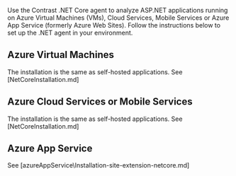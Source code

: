 <!--
title: "Using Contrast .NET on Microsoft Azure"
description: "Using Contrast .NET on Microsoft Azure"
tags: "configuration microsoft azure cloud agent installation .Net"
-->

Use the Contrast .NET Core agent to analyze ASP.NET applications running on Azure Virtual Machines (VMs), Cloud Services, Mobile Services or Azure App Service (formerly Azure Web Sites). Follow the instructions below to set up the .NET agent in your environment. 

## Azure Virtual Machines

The installation is the same as self-hosted applications.  See [NetCoreInstallation.md]

## Azure Cloud Services or Mobile Services

The installation is the same as self-hosted applications.  See [NetCoreInstallation.md]

## Azure App Service

See [azureAppService\Installation-site-extension-netcore.md]
